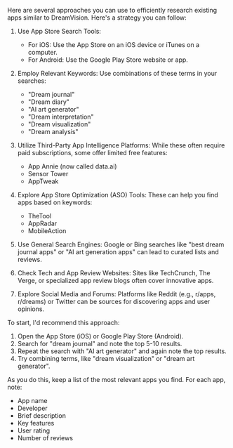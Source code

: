 Here are several approaches you can use to efficiently research existing apps similar to DreamVision. Here's a strategy you can follow:

1. Use App Store Search Tools:
   - For iOS: Use the App Store on an iOS device or iTunes on a computer.
   - For Android: Use the Google Play Store website or app.

2. Employ Relevant Keywords:
   Use combinations of these terms in your searches:
   - "Dream journal"
   - "Dream diary"
   - "AI art generator"
   - "Dream interpretation"
   - "Dream visualization"
   - "Dream analysis"

3. Utilize Third-Party App Intelligence Platforms:
   While these often require paid subscriptions, some offer limited free features:
   - App Annie (now called data.ai)
   - Sensor Tower
   - AppTweak

4. Explore App Store Optimization (ASO) Tools:
   These can help you find apps based on keywords:
   - TheTool
   - AppRadar
   - MobileAction

5. Use General Search Engines:
   Google or Bing searches like "best dream journal apps" or "AI art generation apps" can lead to curated lists and reviews.

6. Check Tech and App Review Websites:
   Sites like TechCrunch, The Verge, or specialized app review blogs often cover innovative apps.

7. Explore Social Media and Forums:
   Platforms like Reddit (e.g., r/apps, r/dreams) or Twitter can be sources for discovering apps and user opinions.

To start, I'd recommend this approach:

1. Open the App Store (iOS) or Google Play Store (Android).
2. Search for "dream journal" and note the top 5-10 results.
3. Repeat the search with "AI art generator" and again note the top results.
4. Try combining terms, like "dream visualization" or "dream art generator".

As you do this, keep a list of the most relevant apps you find. For each app, note:
- App name
- Developer
- Brief description
- Key features
- User rating
- Number of reviews
